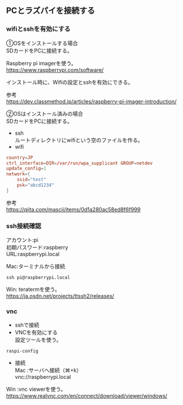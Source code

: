 ## PCとラズパイを接続する
### wifiとsshを有効にする
①OSをインストールする場合  
SDカードをPCに接続する。  
  
Raspberry pi imagerを使う。  
https://www.raspberrypi.com/software/  
  
インストール時に、Wifiの設定とsshを有効にできる。  
  
参考  
https://dev.classmethod.jp/articles/raspberry-pi-imager-introduction/
  
②OSはインストール済みの場合  
SDカードをPCに接続する。  
- ssh  
ルートディレクトリにwifiという空のファイルを作る。  
- wifi  
```wpa_supplicant.conf
country=JP
ctrl_interface=DIR=/var/run/wpa_supplicant GROUP=netdev
update_config=1
network={
    ssid="test"
    psk="abcd1234"
}
```
参考  
https://qiita.com/mascii/items/0d1a280ac58ed8f6f999  

### ssh接続確認
アカウント:pi  
初期パスワード:raspberry  
URL:raspberrypi.local  

Mac:ターミナルから接続  
```
ssh pi@raspberrypi.local
```

Win: teratermを使う。  
https://ja.osdn.net/projects/ttssh2/releases/  

### vnc
- sshで接続
- VNCを有効にする  
設定ツールを使う。  
```
raspi-config
```

- 接続  
Mac :サーバへ接続（⌘+k）  
vnc://raspberrypi.local  
  
Win :vnc viewerを使う。  
https://www.realvnc.com/en/connect/download/viewer/windows/  
